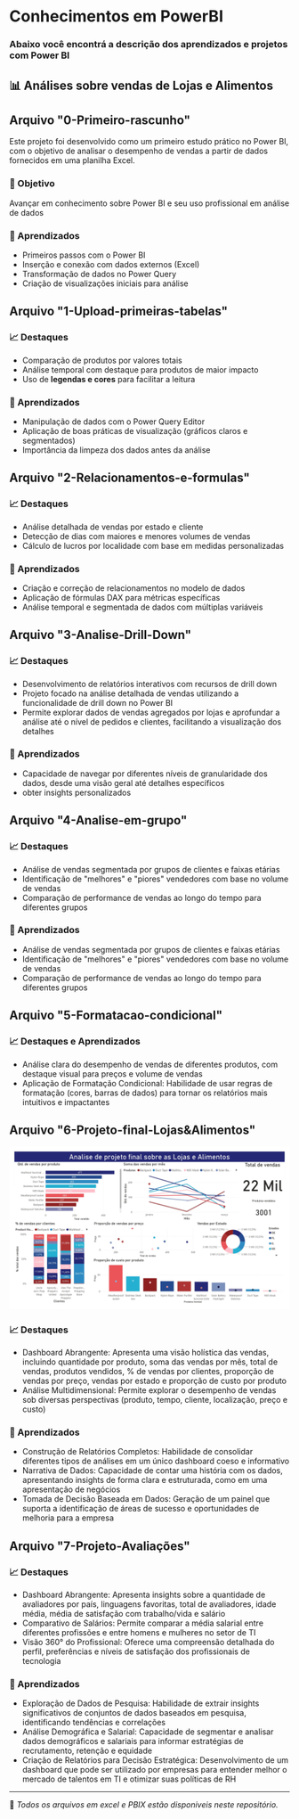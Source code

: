 # Conhecimentos em PowerBI
### Abaixo você encontrá a descrição dos aprendizados e projetos com Power BI

## 📊 Análises sobre vendas de Lojas e Alimentos 
## Arquivo "0-Primeiro-rascunho"

Este projeto foi desenvolvido como um primeiro estudo prático no Power BI, com o objetivo de analisar o desempenho de vendas a partir de dados fornecidos em uma planilha Excel.

### 🎯 Objetivo
Avançar em conhecimento sobre Power BI e seu uso profissional em análise de dados

### 🚀 Aprendizados
- Primeiros passos com o Power BI
- Inserção e conexão com dados externos (Excel)
- Transformação de dados no Power Query
- Criação de visualizações iniciais para análise

## Arquivo "1-Upload-primeiras-tabelas"

### 📈 Destaques
- Comparação de produtos por valores totais
- Análise temporal com destaque para produtos de maior impacto
- Uso de **legendas e cores** para facilitar a leitura

### 🚀 Aprendizados
- Manipulação de dados com o Power Query Editor
- Aplicação de boas práticas de visualização (gráficos claros e segmentados)
- Importância da limpeza dos dados antes da análise

## Arquivo "2-Relacionamentos-e-formulas"

### 📈 Destaques
- Análise detalhada de vendas por estado e cliente
- Detecção de dias com maiores e menores volumes de vendas
- Cálculo de lucros por localidade com base em medidas personalizadas

### 🚀 Aprendizados
- Criação e correção de relacionamentos no modelo de dados
- Aplicação de fórmulas DAX para métricas específicas
- Análise temporal e segmentada de dados com múltiplas variáveis

## Arquivo "3-Analise-Drill-Down"

### 📈 Destaques
- Desenvolvimento de relatórios interativos com recursos de drill down
- Projeto focado na análise detalhada de vendas utilizando a funcionalidade de drill down no Power BI
- Permite explorar dados de vendas agregados por lojas e aprofundar a análise até o nível de pedidos e clientes, facilitando a visualização dos detalhes

### 🚀 Aprendizados
- Capacidade de navegar por diferentes níveis de granularidade dos dados, desde uma visão geral até detalhes específicos
- obter insights personalizados

## Arquivo "4-Analise-em-grupo"

### 📈 Destaques
- Análise de vendas segmentada por grupos de clientes e faixas etárias
- Identificação de "melhores" e "piores" vendedores com base no volume de vendas
- Comparação de performance de vendas ao longo do tempo para diferentes grupos

### 🚀 Aprendizados
- Análise de vendas segmentada por grupos de clientes e faixas etárias
- Identificação de "melhores" e "piores" vendedores com base no volume de vendas
- Comparação de performance de vendas ao longo do tempo para diferentes grupos

## Arquivo "5-Formatacao-condicional"

### 📈 Destaques e Aprendizados
- Análise clara do desempenho de vendas de diferentes produtos, com destaque visual para preços e volume de vendas
- Aplicação de Formatação Condicional: Habilidade de usar regras de formatação (cores, barras de dados) para tornar os relatórios mais intuitivos e impactantes

## Arquivo "6-Projeto-final-Lojas&Alimentos"

![Projeto Power BI - Lojas e Alimentos](PowerBi-intro/Resultados/6-Projeto-final-Lojas&Alimentos-IMG.jpg "Dashboard do Projeto Power BI")

### 📈 Destaques
- Dashboard Abrangente: Apresenta uma visão holística das vendas, incluindo quantidade por produto, soma das vendas por mês, total de vendas, produtos vendidos, % de vendas por clientes, proporção de vendas por preço, vendas por estado e proporção de custo por produto
- Análise Multidimensional: Permite explorar o desempenho de vendas sob diversas perspectivas (produto, tempo, cliente, localização, preço e custo)

### 🚀 Aprendizados
- Construção de Relatórios Completos: Habilidade de consolidar diferentes tipos de análises em um único dashboard coeso e informativo
- Narrativa de Dados: Capacidade de contar uma história com os dados, apresentando insights de forma clara e estruturada, como em uma apresentação de negócios
- Tomada de Decisão Baseada em Dados: Geração de um painel que suporta a identificação de áreas de sucesso e oportunidades de melhoria para a empresa

## Arquivo "7-Projeto-Avaliações"

### 📈 Destaques
- Dashboard Abrangente: Apresenta insights sobre a quantidade de avaliadores por país, linguagens favoritas, total de avaliadores, idade média, média de satisfação com trabalho/vida e salário
- Comparativo de Salários: Permite comparar a média salarial entre diferentes profissões e entre homens e mulheres no setor de TI
- Visão 360° do Profissional: Oferece uma compreensão detalhada do perfil, preferências e níveis de satisfação dos profissionais de tecnologia

### 🚀 Aprendizados
- Exploração de Dados de Pesquisa: Habilidade de extrair insights significativos de conjuntos de dados baseados em pesquisa, identificando tendências e correlações
- Análise Demográfica e Salarial: Capacidade de segmentar e analisar dados demográficos e salariais para informar estratégias de recrutamento, retenção e equidade
- Criação de Relatórios para Decisão Estratégica: Desenvolvimento de um dashboard que pode ser utilizado por empresas para entender melhor o mercado de talentos em TI e otimizar suas políticas de RH

---

📁 *Todos os arquivos em excel e PBIX estão disponiveis neste repositório.*

